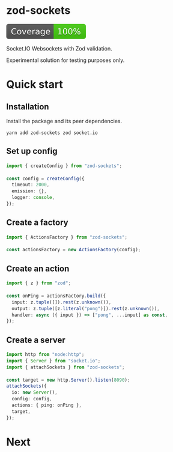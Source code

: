 # zod-sockets

![coverage](coverage.svg)

Socket.IO Websockets with Zod validation.

Experimental solution for testing purposes only.

# Quick start

## Installation

Install the package and its peer dependencies.

```shell
yarn add zod-sockets zod socket.io
```

## Set up config

```typescript
import { createConfig } from "zod-sockets";

const config = createConfig({
  timeout: 2000,
  emission: {},
  logger: console,
});
```

## Create a factory

```typescript
import { ActionsFactory } from "zod-sockets";

const actionsFactory = new ActionsFactory(config);
```

## Create an action

```typescript
import { z } from "zod";

const onPing = actionsFactory.build({
  input: z.tuple([]).rest(z.unknown()),
  output: z.tuple([z.literal("pong")]).rest(z.unknown()),
  handler: async ({ input }) => ["pong", ...input] as const,
});
```

## Create a server

```typescript
import http from "node:http";
import { Server } from "socket.io";
import { attachSockets } from "zod-sockets";

const target = new http.Server().listen(8090);
attachSockets({
  io: new Server(),
  config: config,
  actions: { ping: onPing },
  target,
});
```

# Next
